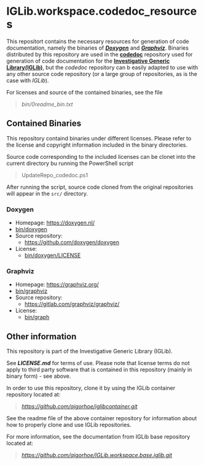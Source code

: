# IGLib.workspace.codedoc_resources

This repositort contains the necessary resources for generation of code documentation, namely the binaries of ***[Doxygen](https://gitlab.com/graphviz/graphviz)*** and ***[Graphviz](https://gitlab.com/graphviz/graphviz)***. Binaries distributed by this repository are used in the **[codedoc](https://github.com/ajgorhoe/IGLib.workspace.doc.codedoc)** repository used for generation of code documentation for the **[Investigative Generic Library(IGLib)](https://github.com/ajgorhoe/IGLib.modules.IGLibCore)**, but the *codedoc* repository can b easily adapted to use with any other source code repository (or a large group of repositories, as is the case with *IGLib*).

For licenses and source of the contained binaries, see the file

> *bin/0readme_bin.txt*

## Contained Binaries

This repository containd binaries under different licenses. Please refer to the license and copyright information included in the binary directories.

Source code corresponding to the included licenses can be clonet into the current directory bu running the PowerShell script

> UpdateRepo_codedoc.ps1

After running the script, source code cloned from the original repositories will appear in the `src/` directory.

### Doxygen

* Homepage: https://doxygen.nl/
* [bin/doxygen](./bin/doxygen/)
* Source repository:
  * https://github.com/doxygen/doxygen
* License:
  * [bin/doxygen/LICENSE](./bin/doxygen/LICENSE)

### Graphviz

* Homepage: https://graphviz.org/
* [bin/graphviz](./bin/graphviz/)
* Source repository:
  * https://gitlab.com/graphviz/graphviz/
* License:
  * [bin/graph](./bin/graphviz/LICENSE)

## Other information

This repository is part of the Investigative Generic Library (IGLib).

See ***LICENSE.md*** for terms of use. Please note that license terms do not apply to third party software that is contained in this repository (mainly in binary form) - see above.

In order to use this repository, clone it by using the IGLib container repository located at:

> *https://github.com/ajgorhoe/iglibcontainer.git*

See the readme file of the above container repository for information about how to properly clone and use IGLib repositories.

For more information, see the documentation from IGLib base repository located at:

> *https://github.com/ajgorhoe/IGLib.workspace.base.iglib.git*


